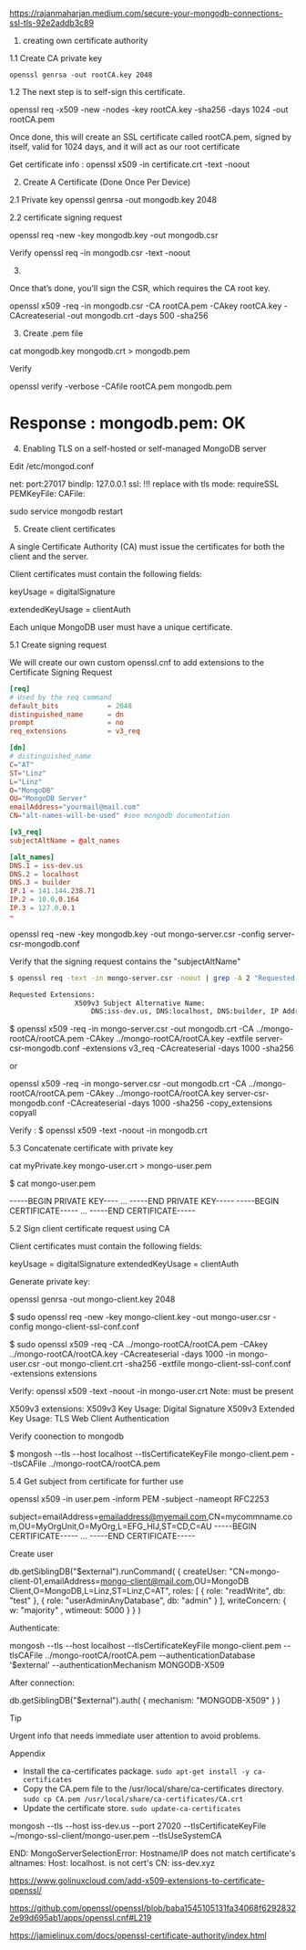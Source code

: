 https://rajanmaharjan.medium.com/secure-your-mongodb-connections-ssl-tls-92e2addb3c89



1. creating own certificate authority

1.1 Create CA private key

```
openssl genrsa -out rootCA.key 2048
```

1.2 The next step is to self-sign this certificate.

openssl req -x509 -new -nodes -key rootCA.key -sha256 -days 1024 -out rootCA.pem

Once done, this will create an SSL certificate called rootCA.pem, signed by itself, valid for 1024 days, and it will act as our root certificate

Get certificate info :
openssl x509 -in certificate.crt -text -noout


2. Create A Certificate (Done Once Per Device)

2.1 Private key
openssl genrsa -out mongodb.key 2048

2.2 certificate signing request

openssl req -new -key mongodb.key -out mongodb.csr

Verify 
openssl req -in mongodb.csr -text -noout

3. 

Once that’s done, you’ll sign the CSR, which requires the CA root key.

openssl x509 -req -in mongodb.csr -CA rootCA.pem -CAkey rootCA.key -CAcreateserial -out mongodb.crt -days 500 -sha256

3. Create .pem file

cat mongodb.key mongodb.crt > mongodb.pem

Verify 

openssl verify -verbose -CAfile rootCA.pem mongodb.pem
# Response : mongodb.pem: OK



4. Enabling TLS on a self-hosted or self-managed MongoDB server

Edit /etc/mongod.conf

net:
  port:27017
  bindIp: 127.0.0.1
  ssl:                                !!! replace with tls
    mode: requireSSL
    PEMKeyFile: <route-to-cert-file>
    CAFile: <route-to-ca-file>


sudo service mongodb restart


5. Create client certificates

A single Certificate Authority (CA) must issue the certificates for both the client and the server.

Client certificates must contain the following fields:

keyUsage = digitalSignature

extendedKeyUsage = clientAuth

Each unique MongoDB user must have a unique certificate.



5.1 Create signing request

We will create our own custom openssl.cnf to add extensions to the Certificate Signing Request

```conf
[req]
# Used by the req command
default_bits            = 2048
distinguished_name      = dn
prompt                  = no
req_extensions          = v3_req

[dn]
# distinguished_name
C="AT"
ST="Linz"
L="Linz"
O="MongoDB"
OU="MongoDB Server"
emailAddress="yourmail@mail.com"
CN="alt-names-will-be-used" #see mongodb documentation

[v3_req]
subjectAltName = @alt_names

[alt_names]
DNS.1 = iss-dev.us
DNS.2 = localhost
DNS.3 = builder
IP.1 = 141.144.238.71
IP.2 = 10.0.0.164
IP.3 = 127.0.0.1
~                     
```

openssl req -new -key mongodb.key  -out mongo-server.csr -config server-csr-mongodb.conf

Verify that the signing request contains the "subjectAltName"

```bash
$ openssl req -text -in mongo-server.csr -noout | grep -A 2 "Requested Extensions:"

Requested Extensions:
                X509v3 Subject Alternative Name:
                    DNS:iss-dev.us, DNS:localhost, DNS:builder, IP Address:141.144.238.71, IP Address:10.0.0.164, IP Address:127.0.0.1
```

$ openssl x509 -req -in mongo-server.csr -out mongodb.crt -CA ../mongo-rootCA/rootCA.pem -CAkey ../mongo-rootCA/rootCA.key -extfile server-csr-mongodb.conf -extensions v3_req -CAcreateserial -days 1000 -sha256


or


 openssl x509 -req -in mongo-server.csr -out mongodb.crt -CA ../mongo-rootCA/rootCA.pem -CAkey ../mongo-rootCA/rootCA.key server-csr-mongodb.conf -CAcreateserial -days 1000 -sha256  -copy_extensions copyall 


Verify :
$ openssl x509 -text -noout -in mongodb.crt


5.3 Concatenate certificate with private key

cat myPrivate.key mongo-user.crt > mongo-user.pem

$ cat mongo-user.pem

-----BEGIN PRIVATE KEY----
...
-----END PRIVATE KEY-----
-----BEGIN CERTIFICATE-----
...
-----END CERTIFICATE-----




5.2 Sign client certificate request using CA


Client certificates must contain the following fields:

keyUsage = digitalSignature
extendedKeyUsage = clientAuth

Generate private key:

openssl genrsa -out mongo-client.key 2048


$ sudo openssl req -new -key mongo-client.key  -out mongo-user.csr -config mongo-client-ssl-conf.conf


$ sudo openssl x509 -req -CA ../mongo-rootCA/rootCA.pem -CAkey ../mongo-rootCA/rootCA.key -CAcreateserial  -days 1000 -in  mongo-user.csr -out mongo-client.crt -sha256 -extfile mongo-client-ssl-conf.conf -extensions extensions


Verify: 
openssl x509 -text -noout -in mongo-user.crt
Note: must be present

X509v3 extensions:
            X509v3 Key Usage:
                Digital Signature
            X509v3 Extended Key Usage:
                TLS Web Client Authentication



Verify coonection to mongodb

$ mongosh --tls --host localhost --tlsCertificateKeyFile mongo-client.pem --tlsCAFile ../mongo-rootCA/rootCA.pem




5.4 Get subject from certificate for further use 

openssl x509 -in user.pem -inform PEM -subject -nameopt RFC2253

subject=emailAddress=emailaddress@myemail.com,CN=mycommname.com,OU=MyOrgUnit,O=MyOrg,L=EFG_HIJ,ST=CD,C=AU
-----BEGIN CERTIFICATE-----
...
-----END CERTIFICATE-----




Create user

db.getSiblingDB("$external").runCommand(
  {
    createUser: "CN=mongo-client-01,emailAddress=mongo-client@mail.com,OU=MongoDB Client,O=MongoDB,L=Linz,ST=Linz,C=AT",
    roles: [
         { role: "readWrite", db: "test" },
         { role: "userAdminAnyDatabase", db: "admin" }
    ],
    writeConcern: { w: "majority" , wtimeout: 5000 }
  }
)



Authenticate:

mongosh --tls --host localhost --tlsCertificateKeyFile mongo-client.pem --tlsCAFile ../mongo-rootCA/rootCA.pem --authenticationDatabase '$external' --authenticationMechanism MONGODB-X509


After connection:

db.getSiblingDB("$external").auth(
  {
    mechanism: "MONGODB-X509"
  }
)


> [!TIP]
> Urgent info that needs immediate user attention to avoid problems.

Appendix

- Install the ca-certificates package. `sudo apt-get install -y ca-certificates`
- Copy the CA.pem file to the /usr/local/share/ca-certificates directory. `sudo cp CA.pem /usr/local/share/ca-certificates/CA.crt`
- Update the certificate store. `sudo update-ca-certificates`




mongosh --tls --host iss-dev.us --port 27020 --tlsCertificateKeyFile ~/mongo-ssl-client/mongo-user.pem --tlsUseSystemCA





END:
MongoServerSelectionError: Hostname/IP does not match certificate's altnames: Host: localhost. is not cert's CN: iss-dev.xyz

https://www.golinuxcloud.com/add-x509-extensions-to-certificate-openssl/

https://github.com/openssl/openssl/blob/baba1545105131fa34068f62928322e99d695ab1/apps/openssl.cnf#L219


https://jamielinux.com/docs/openssl-certificate-authority/index.html